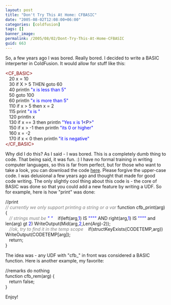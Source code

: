 ```yaml
---
layout: post
title: "Don't Try This At Home: CFBASIC"
date: "2005-08-02T12:08:00+06:00"
categories: [coldfusion]
tags: []
banner_image: 
permalink: /2005/08/02/Dont-Try-This-At-Home-CFBASIC
guid: 663
---
```


So, a few years ago I was bored. Really bored. I decided to write a BASIC interperter in ColdFusion. It would allow for stuff like this:

<div class="code"><FONT COLOR=MAROON>&lt;CF_BASIC&gt;</FONT><br>
&nbsp;&nbsp;&nbsp;20 x = 10<br>
&nbsp;&nbsp;&nbsp;30 if X &gt; 5  THEN goto 60<br>
&nbsp;&nbsp;&nbsp;40 println <FONT COLOR=BLUE>"x is less than 5"</FONT> <br>
&nbsp;&nbsp;&nbsp;50 goto 100<br>
&nbsp;&nbsp;&nbsp;60 println <FONT COLOR=BLUE>"x is more than 5"</FONT><br>
&nbsp;&nbsp;&nbsp;110 if x &gt; 5 then x = 2<br>
&nbsp;&nbsp;&nbsp;115 print <FONT COLOR=BLUE>"x is "</FONT><br>
&nbsp;&nbsp;&nbsp;120 println x<br>
&nbsp;&nbsp;&nbsp;130 if x == 3 then println <FONT COLOR=BLUE>"Yes x is<FONT COLOR=BLUE> 1</FONT><FONT COLOR=NAVY>&lt;P&gt;</FONT>"</FONT><br>
&nbsp;&nbsp;&nbsp;150 if x &gt; -1 then println <FONT COLOR=BLUE>"its 0 or higher"</FONT> <br>
&nbsp;&nbsp;&nbsp;160 x = -2<br>
&nbsp;&nbsp;&nbsp;170 if x &lt; 0 then println <FONT COLOR=BLUE>"it is negative"</FONT><br>
<FONT COLOR=MAROON>&lt;/CF_BASIC&gt;</FONT></div>

Why did I do this? As I said - I was bored. This is a completely dumb thing to code. That being said, it was fun. :) I have no formal training in writing computer languages, so this is far from perfect, but for those who want to take a look, you can download the code <a href="http://www.raymondcamden.com/downloads/basic.zip">here</a>. Please forgive the upper-case code. I was delusional a few years ago and thought that made for good code writing. The only slightly cool thing about this code is - the core of BASIC was done so that you could add a new feature by writing a UDF. So for example, here is how "print" was done:

<div class="code">//print<br><FONT COLOR=GRAY><I>
// currently we only support printing a string or a var</I></FONT>
function cfb_print(arg) {<br>
<FONT COLOR=GRAY><I>&nbsp;&nbsp;&nbsp;// strings must be <FONT COLOR=BLUE>" "</FONT></I></FONT>
&nbsp;&nbsp;&nbsp;if(left(arg,<FONT COLOR=BLUE>1</FONT>) IS <FONT COLOR=BLUE>""</FONT><FONT COLOR=BLUE>""</FONT> AND right(arg,<FONT COLOR=BLUE>1</FONT>) IS <FONT COLOR=BLUE>""</FONT><FONT COLOR=BLUE>""</FONT> and len(arg) gt<FONT COLOR=BLUE> 2</FONT>) WriteOutput(Mid(arg,<FONT COLOR=BLUE>2</FONT>,Len(Arg)-2));<br>
<FONT COLOR=GRAY><I>&nbsp;&nbsp;&nbsp;//ok, try to find it in the temp scope</I></FONT>
&nbsp;&nbsp;&nbsp;if(structKeyExists(CODETEMP,arg)) WriteOutput(CODETEMP[arg]);<br>
&nbsp;&nbsp;&nbsp;return;<br>
}</div>

The idea was - any UDF with "cfb_" in front was considered a BASIC function. Here is another example, my favorite:

<div class="code">//remarks do nothing<br>
function cfb_rem(arg) {<br>
&nbsp;&nbsp;&nbsp;return false;<br>
}</div>

Enjoy!